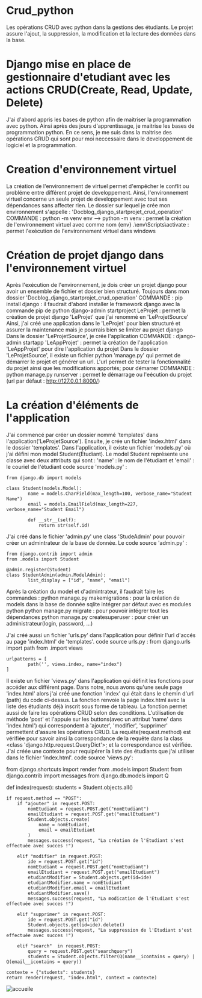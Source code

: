 # Crud_python
Les opérations CRUD avec python dans la gestions des étudiants. Le projet assure l'ajout, la suppression, la modification et la lecture des données dans la base.


# Django mise en place de gestionnaire d'etudiant avec les actions CRUD(Create, Read, Update, Delete)

J'ai d'abord appris les bases de python afin de maitriser la programmation avec python.
Ainsi après des jours d'apprentissage, je maitrise les bases de programmation python.
En ce sens, je me suis dans la maitrise des opérations CRUD qui sont pour moi neccessaire dans le developpement de logiciel et la programmation.

# Creation d'environnement virtuel
La création de l'environnement de virtuel permet d'empêcher le conflit ou probléme entre différent projet de developpement.
Ainsi, l'environnement virtuel concerne un seule projet de developpement avec tout ses dépendances sans affecter rien.
Le dossier sur lequel je crée mon environnement s'appelle : 'Docblog_django_startprojet_crud_operation'
COMMANDE : 
	python -m venv env --> python -m venv : permet la création de l'environnement virtuel avec comme nom {env}
	.\env\Scripts\activate : permet l'exécution de l'environnement virtuel dans windows

# Création de projet django dans l'environnement virtuel
Après l'exécution de l'environnement, je dois créer un projet django pour avoir un ensemble de fichier et dossier bien structuré.
Toujours dans mon dossier 'Docblog_django_startprojet_crud_operation'
COMMANDE :
	pip install django : il faudrait d'abord installer le framework django avec la commande pip de python
	django-admin startproject LeProjet : permet la création de projet django 'LeProjet' que j'ai renommé en 'LeProjetSource'
Ainsi, j'ai créé une application dans le 'LeProjet' pour bien structuré et assurer la maintenance mais je pourrais bien se limiter au projet django
Dans le dossier 'LeProjetSource', je crée l'application
COMMANDE :
	django-admin startapp 'LeAppProjet' : permet la création de l'application 'LeAppProjet' pour dire l'application du projet
Dans le dossier 'LeProjetSource', il existe un fichier python 'manage.py' qui permet de démarrer le projet et générer un url.
L'url permet de tester la fonctionnalité du projet ainsi que les modifications apportés; pour démarrer
COMMANDE : 
	python manage.py runserver : permet le démarrage ou l'eécution du projet (url par défaut : http://127.0.0.1:8000/)

# La création d'éléments de l'application 

J'ai commencé par créer un dossier nommé 'templates' dans l'application('LeProjetSource'). Ensuite, je crée un fichier 'index.html' dans le dossier 'templates'.
Dans l'application, il existe un fichier 'models.py' où j'ai défini mon model Student(Etudiant).
Le model Student représente une classe avec deux attributs qui sont : 'name' : le nom de l'étudiant et 'email' : le couriel de l'étudiant
code source 'models.py' : 

	from django.db import models

	class Student(models.Model):
    		name = models.CharField(max_length=100, verbose_name="Student Name")
    		email = models.EmailField(max_length=227, verbose_name="Student Email")

    		def __str__(self):
        		return str(self.id)

J'ai créé dans le fichier 'admin.py' une class 'StudeAdmin' pour pouvoir créer un admintrateur de la base de donnée.
Le code source 'admin.py' :

	from django.contrib import admin
	from .models import Student

	@admin.register(Student)
	class StudentAdmin(admin.ModelAdmin):
    		list_display = ["id", "name", "email"]

Après la création du model et d'admintrateur, il faudrait faire les commandes :
	python manage.py makemigrations : pour la création de models dans la base de donnée sqlite intégrer par défaut avec es modules python
	python manage.py migrate : pour pouvoir intégrer tout les dépendances
	python manage.py createsuperuser : pour créer un administrateur(login, password, ...)
 
J'ai créé aussi un fichier 'urls.py' dans l'application pour définir l'url d'accés au page 'index.html' de 'templates'.
code source urls.py :
	from django.urls import path
	from .import views

	urlpatterns = [
    		path('', views.index, name="index")
	]

Il existe un fichier 'views.py' dans l'application qui définit les fonctions pour accéder aux différent page.
Dans notre, nous avons qu'une seule page 'index.html' alors j'ai créé une fonction 'index' qui était dans le chemin d'url (path) du code ci-dessus.
La fonction renvoie la page index.html avec la liste des étudiants déjà inscrit sous forme de tableau.
La fonction permet aussi de faire les opérations CRUD selon des conditions. 
L'utilisation de méthode 'post' et l'appuie sur les buttons(avec un attribut 'name' dans 'index.html') qui correspondent à 'ajouter', 'modifier', 'supprimer' permettent d'assure les opérations CRUD.
La requête(request.method) est vérifiée pour savoir ainsi la correspondance de la requête dans la class <class 'django.http.request.QueryDict'>; et la correspondance est vérifiée.
J'ai créée une contexte pour requipérer la liste des étudiants que j'ai utiliser dans le fichier 'index.html'.
code source 'views.py':

from django.shortcuts import render
from .models import Student
from django.contrib import messages
from django.db.models import Q


def index(request):
    students = Student.objects.all()

    if request.method == "POST":
        if "ajouter" in request.POST:
            nomEtudiant = request.POST.get("nomEtudiant")
            emailEtudiant = request.POST.get("emailEtudiant")
            Student.objects.create(
                name = nomEtudiant,
                email = emailEtudiant
            )
            messages.success(request, "La création de l'Etudiant s'est effectuée avec succes !")

        elif "modifier" in request.POST:
            ide = request.POST.get("id")
            nomEtudiant = request.POST.get("nomEtudiant")
            emailEtudiant = request.POST.get("emailEtudiant")
            etudiantModifier = Student.objects.get(id=ide)     
            etudiantModifier.name = nomEtudiant
            etudiantModifier.email = emailEtudiant
            etudiantModifier.save()
            messages.success(request, "La modication de l'Etudiant s'est effectuée avec succes !")

        elif "supprimer" in request.POST:
            ide = request.POST.get("id")
            Student.objects.get(id=ide).delete()
            messages.success(request, "La suppression de l'Etudiant s'est effectuée avec succes !")

        elif "search"  in request.POST:
            query = request.POST.get("searchquery")
            students = Student.objects.filter(Q(name__icontains = query) | Q(email__icontains = query))

    contexte = {"students": students}
    return render(request, "index.html", context = contexte)



![accueile](https://github.com/user-attachments/assets/3ba4b94d-6a36-4e83-bf3d-2cc0dfedb4a9)

